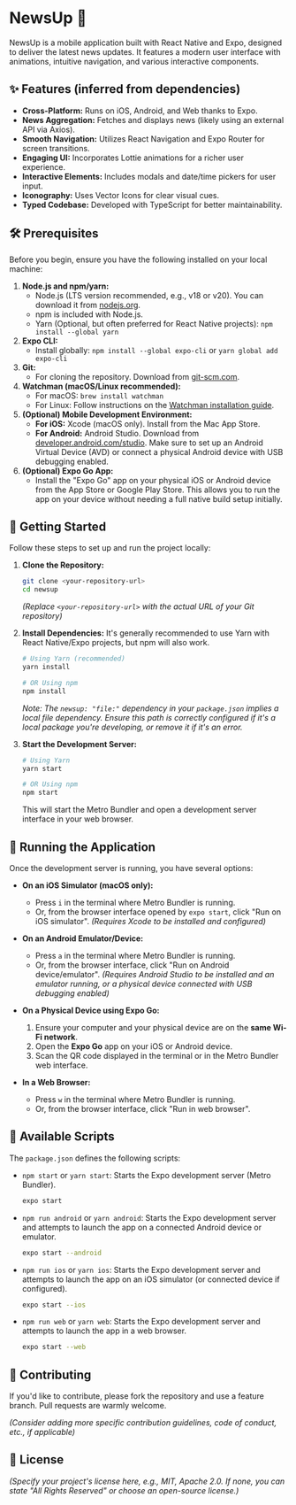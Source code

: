 # NewsUp 📰

NewsUp is a mobile application built with React Native and Expo, designed to deliver the latest news updates. It features a modern user interface with animations, intuitive navigation, and various interactive components.

## ✨ Features (inferred from dependencies)

*   **Cross-Platform:** Runs on iOS, Android, and Web thanks to Expo.
*   **News Aggregation:** Fetches and displays news (likely using an external API via Axios).
*   **Smooth Navigation:** Utilizes React Navigation and Expo Router for screen transitions.
*   **Engaging UI:** Incorporates Lottie animations for a richer user experience.
*   **Interactive Elements:** Includes modals and date/time pickers for user input.
*   **Iconography:** Uses Vector Icons for clear visual cues.
*   **Typed Codebase:** Developed with TypeScript for better maintainability.

## 🛠️ Prerequisites

Before you begin, ensure you have the following installed on your local machine:

1.  **Node.js and npm/yarn:**
    *   Node.js (LTS version recommended, e.g., v18 or v20). You can download it from [nodejs.org](https://nodejs.org/).
    *   npm is included with Node.js.
    *   Yarn (Optional, but often preferred for React Native projects): `npm install --global yarn`
2.  **Expo CLI:**
    *   Install globally: `npm install --global expo-cli` or `yarn global add expo-cli`
3.  **Git:**
    *   For cloning the repository. Download from [git-scm.com](https://git-scm.com/).
4.  **Watchman (macOS/Linux recommended):**
    *   For macOS: `brew install watchman`
    *   For Linux: Follow instructions on the [Watchman installation guide](https://facebook.github.io/watchman/docs/install.html).
5.  **(Optional) Mobile Development Environment:**
    *   **For iOS:** Xcode (macOS only). Install from the Mac App Store.
    *   **For Android:** Android Studio. Download from [developer.android.com/studio](https://developer.android.com/studio). Make sure to set up an Android Virtual Device (AVD) or connect a physical Android device with USB debugging enabled.
6.  **(Optional) Expo Go App:**
    *   Install the "Expo Go" app on your physical iOS or Android device from the App Store or Google Play Store. This allows you to run the app on your device without needing a full native build setup initially.

## 🚀 Getting Started

Follow these steps to set up and run the project locally:

1.  **Clone the Repository:**
    ```bash
    git clone <your-repository-url>
    cd newsup
    ```
    *(Replace `<your-repository-url>` with the actual URL of your Git repository)*

2.  **Install Dependencies:**
    It's generally recommended to use Yarn with React Native/Expo projects, but npm will also work.
    ```bash
    # Using Yarn (recommended)
    yarn install

    # OR Using npm
    npm install
    ```
    *Note: The `newsup: "file:"` dependency in your `package.json` implies a local file dependency. Ensure this path is correctly configured if it's a local package you're developing, or remove it if it's an error.*

3.  **Start the Development Server:**
    ```bash
    # Using Yarn
    yarn start

    # OR Using npm
    npm start
    ```
    This will start the Metro Bundler and open a development server interface in your web browser.

## 📱 Running the Application

Once the development server is running, you have several options:

*   **On an iOS Simulator (macOS only):**
    *   Press `i` in the terminal where Metro Bundler is running.
    *   Or, from the browser interface opened by `expo start`, click "Run on iOS simulator".
    *(Requires Xcode to be installed and configured)*

*   **On an Android Emulator/Device:**
    *   Press `a` in the terminal where Metro Bundler is running.
    *   Or, from the browser interface, click "Run on Android device/emulator".
    *(Requires Android Studio to be installed and an emulator running, or a physical device connected with USB debugging enabled)*

*   **On a Physical Device using Expo Go:**
    1.  Ensure your computer and your physical device are on the **same Wi-Fi network**.
    2.  Open the **Expo Go** app on your iOS or Android device.
    3.  Scan the QR code displayed in the terminal or in the Metro Bundler web interface.

*   **In a Web Browser:**
    *   Press `w` in the terminal where Metro Bundler is running.
    *   Or, from the browser interface, click "Run in web browser".

## 📜 Available Scripts

The `package.json` defines the following scripts:

*   `npm start` or `yarn start`:
    Starts the Expo development server (Metro Bundler).
    ```bash
    expo start
    ```

*   `npm run android` or `yarn android`:
    Starts the Expo development server and attempts to launch the app on a connected Android device or emulator.
    ```bash
    expo start --android
    ```

*   `npm run ios` or `yarn ios`:
    Starts the Expo development server and attempts to launch the app on an iOS simulator (or connected device if configured).
    ```bash
    expo start --ios
    ```

*   `npm run web` or `yarn web`:
    Starts the Expo development server and attempts to launch the app in a web browser.
    ```bash
    expo start --web
    ```

## 🤝 Contributing

If you'd like to contribute, please fork the repository and use a feature branch. Pull requests are warmly welcome.

*(Consider adding more specific contribution guidelines, code of conduct, etc., if applicable)*

## 📄 License

*(Specify your project's license here, e.g., MIT, Apache 2.0. If none, you can state "All Rights Reserved" or choose an open-source license.)*
